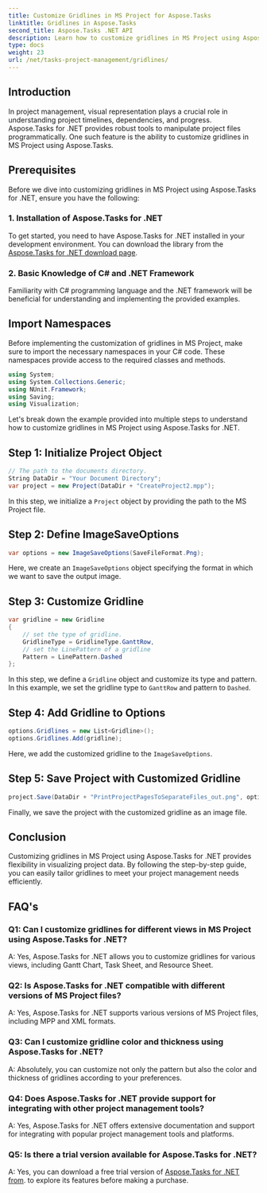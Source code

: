 ```yaml
---
title: Customize Gridlines in MS Project for Aspose.Tasks
linktitle: Gridlines in Aspose.Tasks
second_title: Aspose.Tasks .NET API
description: Learn how to customize gridlines in MS Project using Aspose.Tasks for .NET. Enhance your project visualization and management with easy-to-follow steps.
type: docs
weight: 23
url: /net/tasks-project-management/gridlines/
---
```

## Introduction

In project management, visual representation plays a crucial role in understanding project timelines, dependencies, and progress. Aspose.Tasks for .NET provides robust tools to manipulate project files programmatically. One such feature is the ability to customize gridlines in MS Project using Aspose.Tasks.

## Prerequisites

Before we dive into customizing gridlines in MS Project using Aspose.Tasks for .NET, ensure you have the following:

### 1. Installation of Aspose.Tasks for .NET

To get started, you need to have Aspose.Tasks for .NET installed in your development environment. You can download the library from the [Aspose.Tasks for .NET download page](https://releases.aspose.com/tasks/net/).

### 2. Basic Knowledge of C# and .NET Framework

Familiarity with C# programming language and the .NET framework will be beneficial for understanding and implementing the provided examples.

## Import Namespaces

Before implementing the customization of gridlines in MS Project, make sure to import the necessary namespaces in your C# code. These namespaces provide access to the required classes and methods.

```csharp
using System;
using System.Collections.Generic;
using NUnit.Framework;
using Saving;
using Visualization;

```

Let's break down the example provided into multiple steps to understand how to customize gridlines in MS Project using Aspose.Tasks for .NET.

## Step 1: Initialize Project Object

```csharp
// The path to the documents directory.
String DataDir = "Your Document Directory";
var project = new Project(DataDir + "CreateProject2.mpp");
```

In this step, we initialize a `Project` object by providing the path to the MS Project file.

## Step 2: Define ImageSaveOptions

```csharp
var options = new ImageSaveOptions(SaveFileFormat.Png);
```

Here, we create an `ImageSaveOptions` object specifying the format in which we want to save the output image.

## Step 3: Customize Gridline

```csharp
var gridline = new Gridline
{
	// set the type of gridline.
	GridlineType = GridlineType.GanttRow, 
	// set the LinePattern of a gridline
	Pattern = LinePattern.Dashed
};
```

In this step, we define a `Gridline` object and customize its type and pattern. In this example, we set the gridline type to `GanttRow` and pattern to `Dashed`.

## Step 4: Add Gridline to Options

```csharp
options.Gridlines = new List<Gridline>();
options.Gridlines.Add(gridline);
```

Here, we add the customized gridline to the `ImageSaveOptions`.

## Step 5: Save Project with Customized Gridline

```csharp
project.Save(DataDir + "PrintProjectPagesToSeparateFiles_out.png", options);
```

Finally, we save the project with the customized gridline as an image file.

## Conclusion

Customizing gridlines in MS Project using Aspose.Tasks for .NET provides flexibility in visualizing project data. By following the step-by-step guide, you can easily tailor gridlines to meet your project management needs efficiently.

## FAQ's

### Q1: Can I customize gridlines for different views in MS Project using Aspose.Tasks for .NET?

A: Yes, Aspose.Tasks for .NET allows you to customize gridlines for various views, including Gantt Chart, Task Sheet, and Resource Sheet.

### Q2: Is Aspose.Tasks for .NET compatible with different versions of MS Project files?

A: Yes, Aspose.Tasks for .NET supports various versions of MS Project files, including MPP and XML formats.

### Q3: Can I customize gridline color and thickness using Aspose.Tasks for .NET?

A: Absolutely, you can customize not only the pattern but also the color and thickness of gridlines according to your preferences.

### Q4: Does Aspose.Tasks for .NET provide support for integrating with other project management tools?

A: Yes, Aspose.Tasks for .NET offers extensive documentation and support for integrating with popular project management tools and platforms.

### Q5: Is there a trial version available for Aspose.Tasks for .NET?

A: Yes, you can download a free trial version of [Aspose.Tasks for .NET from](https://forum.aspose.com/c/tasks/15). to explore its features before making a purchase.
